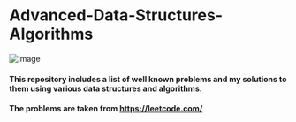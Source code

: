 # Advanced-Data-Structures-Algorithms
  
![image](https://github.com/user-attachments/assets/db784991-a716-40eb-822a-6077340e119f)

#### This repository includes a list of well known problems and my solutions to them using various data structures and algorithms. 
#### The problems are taken from https://leetcode.com/
  
